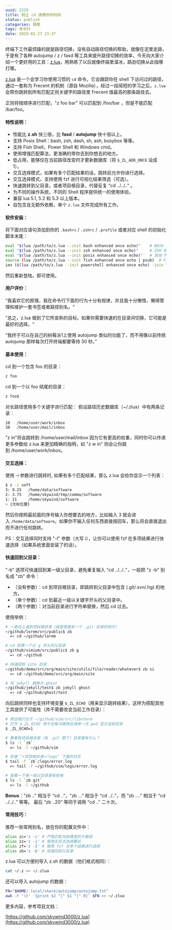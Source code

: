 ```yaml
---
uuid: 2229
title: 别让 cd 浪费你的时间
status: publish
categories: 随笔
tags: 命令行
date: 2019-02-27 23:37
---
```

终端下工作最烦躁的就是路径切换，没有自动路径切换的帮助，就像在泥里走路，于是有了各种 autojump / z / fasd 等工具来提升路径切换的效率，今天向大家介绍一个更好用的工具：[z.lua](https://github.com/skywind3000/z.lua)，用熟练了以后就像终端里溜冰，路劲切换从此指哪打哪。

[z.lua](https://github.com/skywind3000/z.lua) 是一个会学习你使用习惯的 `cd` 命令，它会跟踪你在 shell 下访问过的路径，通过一套称为 Frecent 的机制（源自 Mozilla），经过一段简短的学习之后，`z.lua` 会帮你跳转到所有匹配正则关键字的路径里 Frecent 值最高的那条路径去。

正则将按顺序进行匹配，"z foo bar" 可以匹配到 /foo/bar ，但是不能匹配 /bar/foo。

#### 特性说明：

- 性能比 **z.sh** 快三倍，比 **fasd** / **autojump** 快十倍以上。
- 支持 Posix Shell：bash, zsh, dash, sh, ash, busybox 等等。
- 支持 Fish Shell，Power Shell 和 Windows cmd。
- 使用增强匹配算法，更准确的带你去到你想去的地方。
- 低占用，能够仅在当前路径改变时才更新数据库（将 `$_ZL_ADD_ONCE` 设成 1）。
- 交互选择模式，如果有多个匹配结果的话，跳转前允许你进行选择。
- 交互选择模式，支持使用 fzf 进行可视化结果筛选（可选）。
- 快速跳转到父目录，或者项目根目录，代替反复 “cd ../../.." 。
- 为不同的操作系统，不同的 Shell 程序提供统一的使用体验。
- 兼容 lua 5.1, 5.2 和 5.3 以上版本。
- 自包含且无额外依赖，单个 `z.lua` 文件完成所有工作。

#### 软件安装：

将下面对应语句添加到你的 `.bashrc` / `.zshrc` / `.profile` 或者对应 shell 的初始化脚本末尾：

```bash
eval "$(lua /path/to/z.lua --init bash enhanced once echo)"    # BASH 初始化
eval "$(lua /path/to/z.lua --init zsh enhanced once echo)"     # ZSH 初始化
eval "$(lua /path/to/z.lua --init posix enhanced once echo)"   # 其他 Posix Shell 初始化
source (lua /path/to/z.lua --init fish enhanced once echo | psub)  # Fish Shell 初始化
iex ($(lua /path/to/z.lua --init powershell enhanced once echo) -join "`n") # Power Shell 初始化
```

然后重新登陆，即可使用。

#### 用户评价：

“我喜欢它的原理，我在命令行下面的行为十分有规律，并且我十分懒惰，懒得管理和维护一套书签或者路径别名。“

“总之，z.lua 做到了它所宣称的目标。如果你需要快速的在目录间切换，它可能是最好的选择。“

”我终于可以在自己的树莓派1上使用 autojump 类似的功能了，而不用像以前传统 autojump 那样每次打开终端都要等待 30 秒。”

#### 基本使用：

cd 到一个包含 foo 的目录：

```bash
z foo
```

cd 到一个以 foo 结尾的目录：

```bash
z foo$
```

对长路径使用多个关键字进行匹配：
假设路径历史数据库（~/.zlua）中有两条记录：

```
10   /home/user/work/inbox
30   /home/user/mail/inbox
```

"z in"将会跳转到 /home/user/mail/inbox 因为它有更高的权重，同时你可以传递更多参数给 z.lua 来更加精确的指明，如 "z w in" 则会让你跳到 /home/user/work/inbox。

#### 交互选择：

使用 -i 参数进行跳转时, 如果有多个匹配结果，那么 z.lua 会给你显示一个列表：

```bash
$ z -i soft
3: 0.25   /home/data/software
2: 3.75   /home/skywind/tmp/comma/software
1: 21     /home/skywind/software
> {光标位置}
```

然后你按照最前面的序号输入你想要去的地方，比如输入 3 就会进入 `/home/data/software`。如果你不输入任何东西直接按回车，那么将会直接退出而不进行任何跳转。

PS：交互选择同时支持 "-I" 参数（大写 i），让你可以使用 fzf 在多项结果进行快速选择（如果系统里面安装了的话）。

#### 快速回到父目录：

"-b" 选项可快速回到某一级父目录，避免重复输入 "cd ../../.."，一般把 "z -b" 别名成 "zb" 命令：

- （没有参数）：cd 到项目根目录，即跳转到父目录中包含 (.git/.svn/.hg) 的地方。
- （单个参数）：cd 到最近一级以关键字开头的父目录中。
- （两个参数）：对当前目录进行字符串替换，然后 cd 过去。

使用举例：

```bash
# 一直向上退到项目根目录（就是里面有一个 .git 目录的地方）
~/github/lorem/src/public$ zb
  => cd ~/github/lorem

# cd 到第一个以 g 开头的父目录
~/github/vimium/src/public$ zb g
  => cd ~/github

# 快速回到 site 目录
~/github/demo/src/org/main/site/utils/file/reader/whatever$ zb si
  => cd ~/github/demo/src/org/main/site

# 将 jekyll 替换为 ghost
~/github/jekyll/test$ zb jekyll ghost
  => cd ~/github/ghost/test
```

向后跳转同样也支持环境变量 `$_ZL_ECHO`（用来显示跳转结果），这样为搭配其他工具提供了可能性（并不需要改变当前工作目录）：

```bash
# 假设我们位于 ~/github/vim/src/libvterm
# 打开 $_ZL_ECHO 用于在每次跳转后调用一次 pwd 显示当前目录
$ _ZL_ECHO=1

# 看看我项目根目录（有 .git 那个）目录里有什么？
$ ls -l `zb`
  => ls -l ~/github/vim

# 检查 "<项目根目录>/logs" 下面的日志
$ tail -f `zb`/logs/error.log
  => tail -f ~/github/vim/logs/error.log

# 查看一下某一级父目录里有些啥
$ ls -l `zb git`
  => ls -l ~/github
```

**Bonus**：“zb ..” 相当于 “cd ..”，“zb ...” 相当于 “cd ../..”，而 “zb ....” 相当于 “cd ../../..” 等等。 最后 “zb ..20” 等同于调用 “cd ..” 二十次。

#### 常用技巧：

推荐一些常用别名，放在你的配置文件中：

```bash
alias zc='z -c' # 严格匹配当前路径的子路径
alias zz='z -i' # 使用交互式选择模式
alias zf='z -I' # 使用 fzf 对多个结果进行选择
alias zb='z -b' # 快速回到父目录
```

z.lua 可以方便的导入 z.sh 的数据（他们格式相同）：

```bash
cat ~/.z >> ~/.zlua
```

还可以导入 autojump 的数据：

```bash
FN="$HOME/.local/share/autojump/autojump.txt"
awk -F '\t' '{print $2 "|" $1 "|" 0}' $FN >> ~/.zlua
```

更多内容，参考项目文档：

[https://github.com/skywind3000/z.lua](https://github.com/skywind3000/z.lua)

